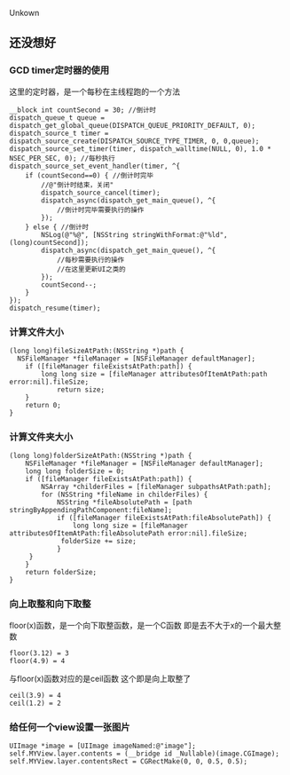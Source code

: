 Unkown
## 还没想好


### GCD timer定时器的使用
这里的定时器，是一个每秒在主线程跑的一个方法



	__block int countSecond = 30; //倒计时
	dispatch_queue_t queue = dispatch_get_global_queue(DISPATCH_QUEUE_PRIORITY_DEFAULT, 0);
	dispatch_source_t timer = dispatch_source_create(DISPATCH_SOURCE_TYPE_TIMER, 0, 0,queue);
	dispatch_source_set_timer(timer, dispatch_walltime(NULL, 0), 1.0 * NSEC_PER_SEC, 0); //每秒执行
	dispatch_source_set_event_handler(timer, ^{
	    if (countSecond==0) { //倒计时完毕
	        //@"倒计时结束，关闭"
	        dispatch_source_cancel(timer);
	        dispatch_async(dispatch_get_main_queue(), ^{
	            //倒计时完毕需要执行的操作
	        });
	    } else { //倒计时
	        NSLog(@"%@", [NSString stringWithFormat:@"%ld", (long)countSecond]);
	        dispatch_async(dispatch_get_main_queue(), ^{
	            //每秒需要执行的操作
	            //在这里更新UI之类的
	        });
	        countSecond--;
	    }
	});
	dispatch_resume(timer);
### 计算文件大小

	(long long)fileSizeAtPath:(NSString *)path {
	  NSFileManager *fileManager = [NSFileManager defaultManager];
		if ([fileManager fileExistsAtPath:path]) {
			long long size = [fileManager attributesOfItemAtPath:path error:nil].fileSize;
	    		return size;
		}
		return 0;
	}
### 计算文件夹大小

	(long long)folderSizeAtPath:(NSString *)path {
		NSFileManager *fileManager = [NSFileManager defaultManager];
		long long folderSize = 0;
		if ([fileManager fileExistsAtPath:path]) {
	    	NSArray *childerFiles = [fileManager subpathsAtPath:path];
	    	for (NSString *fileName in childerFiles) {
	       		NSString *fileAbsolutePath = [path stringByAppendingPathComponent:fileName];
	        	if ([fileManager fileExistsAtPath:fileAbsolutePath]) {
	            	long long size = [fileManager attributesOfItemAtPath:fileAbsolutePath error:nil].fileSize;
	           	 folderSize += size;
	        	}
	   	 }
		}
		return folderSize;
	}
### 向上取整和向下取整

floor(x)函数，是一个向下取整函数，是一个C函数 即是去不大于x的一个最大整数

	floor(3.12) = 3 
	floor(4.9) = 4

与floor(x)函数对应的是ceil函数
这个即是向上取整了

	ceil(3.9) = 4  
	ceil(1.2) = 2
	
### 给任何一个view设置一张图片

	UIImage *image = [UIImage imageNamed:@"image"];
	self.MYView.layer.contents = (__bridge id _Nullable)(image.CGImage);
	self.MYView.layer.contentsRect = CGRectMake(0, 0, 0.5, 0.5);
